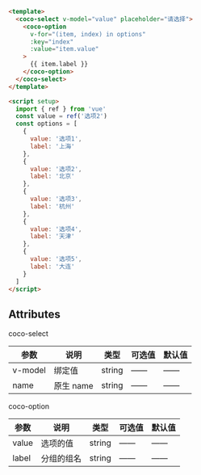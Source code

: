 ```html
<template>
  <coco-select v-model="value" placeholder="请选择">
    <coco-option
      v-for="(item, index) in options"
      :key="index"
      :value="item.value"
    >
      {{ item.label }}
    </coco-option>
  </coco-select>
</template>

<script setup>
  import { ref } from 'vue'
  const value = ref('选项2')
  const options = [
    {
      value: '选项1',
      label: '上海'
    },
    {
      value: '选项2',
      label: '北京'
    },
    {
      value: '选项3',
      label: '杭州'
    },
    {
      value: '选项4',
      label: '天津'
    },
    {
      value: '选项5',
      label: '大连'
    }
  ]
</script>
```

## Attributes

coco-select

| 参数    | 说明      | 类型   | 可选值 | 默认值 |
| ------- | --------- | ------ | ------ | ------ |
| v-model | 绑定值    | string | ——     | ——     |
| name    | 原生 name | string | ——     | ——     |

coco-option

| 参数  | 说明       | 类型   | 可选值 | 默认值 |
| ----- | ---------- | ------ | ------ | ------ |
| value | 选项的值   | string | ——     | ——     |
| label | 分组的组名 | string | ——     | ——     |
